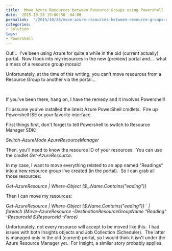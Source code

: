 ```yaml
---
title:  Move Azure Resources between Resource Groups using Powershell
date:  2015-10-28 19:00:50 -04:00
permalink:  "/2015/10/28/move-azure-resources-between-resource-groups-using-powershell/"
categories:
- Solution
tags:
- PowerShell
---
```

Ouf...  I've been using Azure for quite a while in the old (current actually) portal.  Now I look into my resources in the new (preview) portal and...  what a mess of a resource group mosaic!

Unfortunately, at the time of this writing, you can't move resources from a Resource Group to another via the portal...

&nbsp;

If you've been there, hang on, I have the remedy and it involves Powershell!

I'll assume you've installed the latest Azure PowerShell cmdlets.  Fire up Powershell ISE or your favorite interface.

First things first, don't forget to tell Powershell to switch to Resource Manager SDK:

<em>Switch-AzureMode AzureResourceManager</em>

Then, you'll need to know the resource ID of your resources.  You can use the cmdlet <em>Get-AzureResource</em>.

In my case, I want to move everything related to an app named "Readings" into a new resource group I've created (in the portal).  So I can grab all those resources:

<em>Get-AzureResource | Where-Object {$_.Name.Contains("eading")}</em>

Then I can move my resources:

<em>Get-AzureResource | Where-Object {$_.Name.Contains("eading")} `</em>
<em> | foreach {Move-AzureResource -DestinationResourceGroupName "Reading" -ResourceId $_.ResourceId -Force}</em>

Unfortunately, not every resource will accept to be moved like this.  I had issues with both Insights objects and Job Collection (Scheduler).  The latter is managed only in the old (current) portal, so I would think it isn't under the Azure Resource Manager yet.  For Insight, a similar story probably applies.